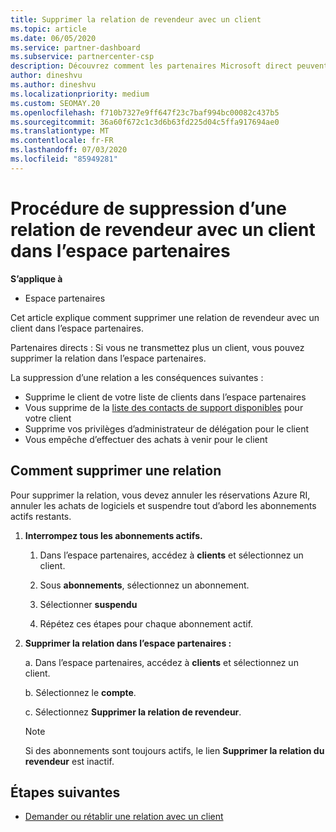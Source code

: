 ```yaml
---
title: Supprimer la relation de revendeur avec un client
ms.topic: article
ms.date: 06/05/2020
ms.service: partner-dashboard
ms.subservice: partnercenter-csp
description: Découvrez comment les partenaires Microsoft direct peuvent supprimer des clients de leur liste, supprimer des privilèges d’administrateur délégué et arrêter la prise en charge ou l’achat d’un client.
author: dineshvu
ms.author: dineshvu
ms.localizationpriority: medium
ms.custom: SEOMAY.20
ms.openlocfilehash: f710b7327e9ff647f23c7baf994bc00082c437b5
ms.sourcegitcommit: 36a60f672c1c3d6b63fd225d04c5ffa917694ae0
ms.translationtype: MT
ms.contentlocale: fr-FR
ms.lasthandoff: 07/03/2020
ms.locfileid: "85949281"
---
```

# <a name="how-to-remove-a-reseller-relationship-with-a-customer-in-partner-center"></a>Procédure de suppression d’une relation de revendeur avec un client dans l’espace partenaires

**S’applique à**

- Espace partenaires

Cet article explique comment supprimer une relation de revendeur avec un client dans l’espace partenaires.

Partenaires directs : Si vous ne transmettez plus un client, vous pouvez supprimer la relation dans l’espace partenaires.

La suppression d’une relation a les conséquences suivantes :

- Supprime le client de votre liste de clients dans l’espace partenaires
- Vous supprime de la [liste des contacts de support disponibles](assign-support-contacts.md) pour votre client
- Supprime vos privilèges d’administrateur de délégation pour le client
- Vous empêche d’effectuer des achats à venir pour le client

## <a name="how-to-remove-a-relationship"></a>Comment supprimer une relation

Pour supprimer la relation, vous devez annuler les réservations Azure RI, annuler les achats de logiciels et suspendre tout d’abord les abonnements actifs restants.

1. **Interrompez tous les abonnements actifs.**

   1. Dans l’espace partenaires, accédez à **clients** et sélectionnez un client.

   2. Sous **abonnements**, sélectionnez un abonnement.

   3. Sélectionner **suspendu**

   4. Répétez ces étapes pour chaque abonnement actif.

2. **Supprimer la relation dans l’espace partenaires :**

   a. Dans l’espace partenaires, accédez à **clients** et sélectionnez un client.

   b. Sélectionnez le **compte**.

   c. Sélectionnez **Supprimer la relation de revendeur**.

   > [!NOTE]
   > Si des abonnements sont toujours actifs, le lien **Supprimer la relation du revendeur** est inactif.

## <a name="next-steps"></a>Étapes suivantes

- [Demander ou rétablir une relation avec un client](request-a-relationship-with-a-customer.md)
